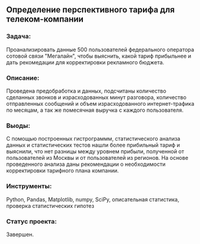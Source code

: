 ## Определение перспективного тарифа для телеком-компании
### Задача:
Проанализировать данные 500 пользователей федерального оператора сотовой связи "Мегалайн", чтобы выяснить, какой тариф прибыльнее и дать рекомедации для корректировки рекламного бюджета.
### Описание:
Проведена предобработка и данных, подсчитаны количество сделанных звонков и израсходованных минут разговора, количество отправленных сообщений и объем израсходованного интернет-трафика по месяцам, а так же помесячная выручка с каждого пользователя. 
### Выоды:
С помощью построенных гистрограммм, статистического анализа данных и статистических тестов нашли более прибильный тариф и выяснили, что нет разницы между уровнем прибыли, полученной от пользователей из Москвы и от пользователей из регионов. На основе проведенного анализа даны рекомендации о необходимости корректировки тарифного плана компании.
### Инструменты:
Python, Pandas, Matplotlib, numpy, SciPy, описательная статистика, проверка статистических гипотез
### Статус проекта:
Завершен.

